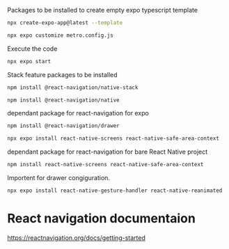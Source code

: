Packages to be installed to create empty expo typescript template

``` bash 
npx create-expo-app@latest --template
```
```bash
npx expo customize metro.config.js 
```
Execute the code

```bash
npx expo start
```

Stack feature packages to be installed
```bash
npm install @react-navigation/native-stack
```
```bash
npm install @react-navigation/native
```



dependant package for react-navigation for expo
```bash
npm install @react-navigation/drawer
```
```bash
npx expo install react-native-screens react-native-safe-area-context
``` 
dependant package for react-navigation for bare React Native project

```bash
npm install react-native-screens react-native-safe-area-context
``` 

Importent for drawer congiguration.

```bash
npx expo install react-native-gesture-handler react-native-reanimated
``` 

# React navigation documentaion  
https://reactnavigation.org/docs/getting-started


